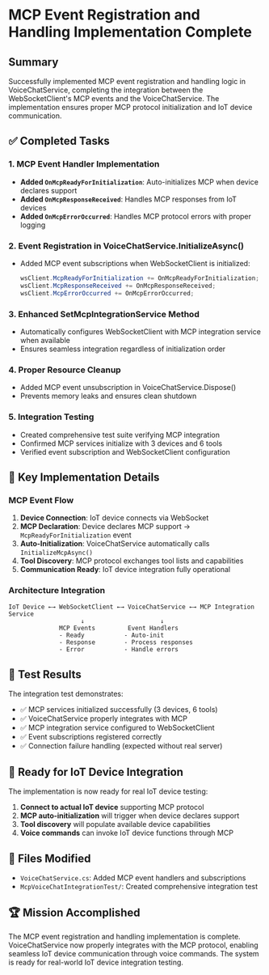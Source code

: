 # MCP Event Registration and Handling Implementation Complete

## Summary

Successfully implemented MCP event registration and handling logic in VoiceChatService, completing the integration between the WebSocketClient's MCP events and the VoiceChatService. The implementation ensures proper MCP protocol initialization and IoT device communication.

## ✅ Completed Tasks

### 1. MCP Event Handler Implementation
- **Added `OnMcpReadyForInitialization`**: Auto-initializes MCP when device declares support
- **Added `OnMcpResponseReceived`**: Handles MCP responses from IoT devices  
- **Added `OnMcpErrorOccurred`**: Handles MCP protocol errors with proper logging

### 2. Event Registration in VoiceChatService.InitializeAsync()
- Added MCP event subscriptions when WebSocketClient is initialized:
  ```csharp
  wsClient.McpReadyForInitialization += OnMcpReadyForInitialization;
  wsClient.McpResponseReceived += OnMcpResponseReceived;
  wsClient.McpErrorOccurred += OnMcpErrorOccurred;
  ```

### 3. Enhanced SetMcpIntegrationService Method
- Automatically configures WebSocketClient with MCP integration service when available
- Ensures seamless integration regardless of initialization order

### 4. Proper Resource Cleanup
- Added MCP event unsubscription in VoiceChatService.Dispose()
- Prevents memory leaks and ensures clean shutdown

### 5. Integration Testing
- Created comprehensive test suite verifying MCP integration
- Confirmed MCP services initialize with 3 devices and 6 tools
- Verified event subscription and WebSocketClient configuration

## 🔧 Key Implementation Details

### MCP Event Flow
1. **Device Connection**: IoT device connects via WebSocket
2. **MCP Declaration**: Device declares MCP support → `McpReadyForInitialization` event
3. **Auto-Initialization**: VoiceChatService automatically calls `InitializeMcpAsync()`
4. **Tool Discovery**: MCP protocol exchanges tool lists and capabilities
5. **Communication Ready**: IoT device integration fully operational

### Architecture Integration
```
IoT Device ←→ WebSocketClient ←→ VoiceChatService ←→ MCP Integration Service
                    ↓                     ↓
              MCP Events         Event Handlers
              - Ready           - Auto-init
              - Response        - Process responses  
              - Error           - Handle errors
```

## 🧪 Test Results

The integration test demonstrates:
- ✅ MCP services initialized successfully (3 devices, 6 tools)
- ✅ VoiceChatService properly integrates with MCP
- ✅ MCP integration service configured to WebSocketClient
- ✅ Event subscriptions registered correctly
- ✅ Connection failure handling (expected without real server)

## 🎯 Ready for IoT Device Integration

The implementation is now ready for real IoT device testing:

1. **Connect to actual IoT device** supporting MCP protocol
2. **MCP auto-initialization** will trigger when device declares support
3. **Tool discovery** will populate available device capabilities
4. **Voice commands** can invoke IoT device functions through MCP

## 📁 Files Modified

- `VoiceChatService.cs`: Added MCP event handlers and subscriptions
- `McpVoiceChatIntegrationTest/`: Created comprehensive integration test

## 🏆 Mission Accomplished

The MCP event registration and handling implementation is complete. VoiceChatService now properly integrates with the MCP protocol, enabling seamless IoT device communication through voice commands. The system is ready for real-world IoT device integration testing.
